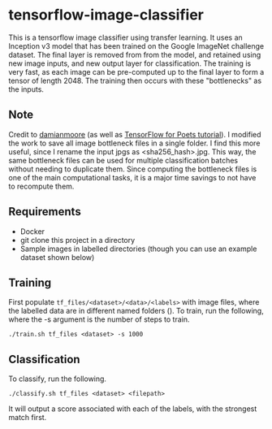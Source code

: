 # tensorflow-image-classifier

This is a tensorflow image classifier using transfer learning.
It uses an Inception v3 model that has been trained on the Google ImageNet challenge dataset.
The final layer is removed from from the model, and retained using new image inputs, and new output layer for classification.
The training is very fast, as each image can be pre-computed up to the final layer to form a tensor of length 2048.
The training then occurs with these "bottlenecks" as the inputs.

## Note

Credit to [damianmoore](https://hub.docker.com/r/damianmoore/tensorflow-image-classifier/) (as well as [TensorFlow for Poets tutorial](https://codelabs.developers.google.com/codelabs/tensorflow-for-poets/index.html)).
I modified the work to save all image bottleneck files in a single folder.
I find this more useful, since I rename the input jpgs as <sha256_hash>.jpg.
This way, the same bottleneck files can be used for multiple classification batches without needing to duplicate them.
Since computing the bottleneck files is one of the main computational tasks, it is a major time savings to not have to recompute them.

## Requirements

* Docker
* git clone this project in a directory
* Sample images in labelled directories (though you can use an example dataset shown below)


## Training

First populate `tf_files/<dataset>/<data>/<labels>` with image files, where the labelled data are in different named folders (<labels>).
To train, run the following, where the -s argument is the number of steps to train.

```
./train.sh tf_files <dataset> -s 1000
```

## Classification

To classify, run the following.

```
./classify.sh tf_files <dataset> <filepath>
```

It will output a score associated with each of the labels, with the strongest match first.
